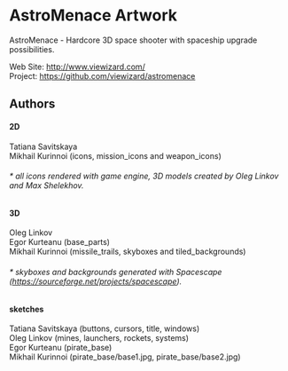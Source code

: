# AstroMenace Artwork

AstroMenace - Hardcore 3D space shooter with spaceship upgrade possibilities.

Web Site: http://www.viewizard.com/</br>
Project: https://github.com/viewizard/astromenace

## Authors

#### 2D

Tatiana Savitskaya</br>
Mikhail Kurinnoi (icons, mission_icons and weapon_icons)
###### * all icons rendered with game engine, 3D models created by Oleg Linkov and Max Shelekhov.

#### 3D

Oleg Linkov</br>
Egor Kurteanu (base_parts)</br>
Mikhail Kurinnoi (missile_trails, skyboxes and tiled_backgrounds)
###### * skyboxes and backgrounds generated with Spacescape (https://sourceforge.net/projects/spacescape).

#### sketches
Tatiana Savitskaya (buttons, cursors, title, windows)</br>
Oleg Linkov (mines, launchers, rockets, systems)</br>
Egor Kurteanu (pirate_base)</br>
Mikhail Kurinnoi (pirate_base/base1.jpg, pirate_base/base2.jpg)
